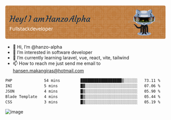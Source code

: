 ![Header](./github-header-image.png)

- 👋 Hi, I’m @hanzo-alpha
- 👀 I’m interested in software developer
- 🌱 I’m currently learning laravel, vue, react, vite, tailwind
- 📫 How to reach me just send me email to hansen.makangiras@hotmail.com 

<!---
hanzo-alpha/hanzo-alpha is a ✨ special ✨ repository because its `README.md` (this file) appears on your GitHub profile.
You can click the Preview link to take a look at your changes.
--->

<!--START_SECTION:waka-->

```txt
PHP              54 mins         ██████████████████▒░░░░░░   73.11 %
INI              5 mins          █▓░░░░░░░░░░░░░░░░░░░░░░░   07.06 %
JSON             4 mins          █▒░░░░░░░░░░░░░░░░░░░░░░░   05.90 %
Blade Template   4 mins          █▒░░░░░░░░░░░░░░░░░░░░░░░   05.44 %
CSS              3 mins          █▒░░░░░░░░░░░░░░░░░░░░░░░   05.19 %
```

<!--END_SECTION:waka-->

![image](https://github.com/hanzo-alpha/hanzo-alpha/assets/111342797/c4bd2977-6123-4017-8652-6e166259b484)

